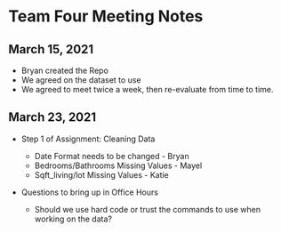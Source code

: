 # Team Four Meeting Notes

## March 15, 2021
- Bryan created the Repo
- We agreed on the dataset to use
- We agreed to meet twice a week, then re-evaluate from time to time.

## March 23, 2021
- Step 1 of Assignment: Cleaning Data 
  - Date Format needs to be changed - Bryan
  - Bedrooms/Bathrooms Missing Values - Mayel
  - Sqft_living/lot Missing Values - Katie

- Questions to bring up in Office Hours
  - Should we use hard code or trust the commands to use when working on the data? 
